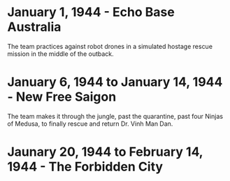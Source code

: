 # January 1, 1944 - Echo Base Australia

The team practices against robot drones in a simulated hostage rescue mission in the middle of the outback.

# January 6, 1944 to January 14, 1944 - New Free Saigon

The team makes it through the jungle, past the quarantine, past four Ninjas of Medusa, to finally rescue and return Dr. Vinh Man Dan.

# Jaunary 20, 1944 to February 14, 1944 - The Forbidden City
